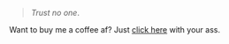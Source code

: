> *Trust no one*.



Want to buy me a coffee af? Just [click here](https://saweria.co/sukalaper) with your ass.
